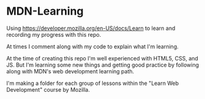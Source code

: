 # MDN-Learning
Using https://developer.mozilla.org/en-US/docs/Learn to learn and recording my progress with this repo.

At times I comment along with my code to explain what I'm learning.

At the time of creating this repo I'm well experienced with HTML5, CSS, and JS.
But I'm learning some new things and getting good practice by following along with MDN's web development learning path.

I'm making a folder for each group of lessons within the "Learn Web Development" course by Mozilla.